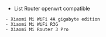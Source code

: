 * List Router openwrt compatible
```
- Xiaomi Mi WiFi 4A gigabyte edition
- Xiaomi Mi WiFi R3G
- Xiaomi Mi Router 3 Pro
```
